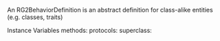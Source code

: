 An RG2BehaviorDefinition is an abstract definition for class-alike entities (e.g. classes, traits)

Instance Variables
	methods:		<Collection>
	protocols:		<Collection>
	superclass:		<Object>